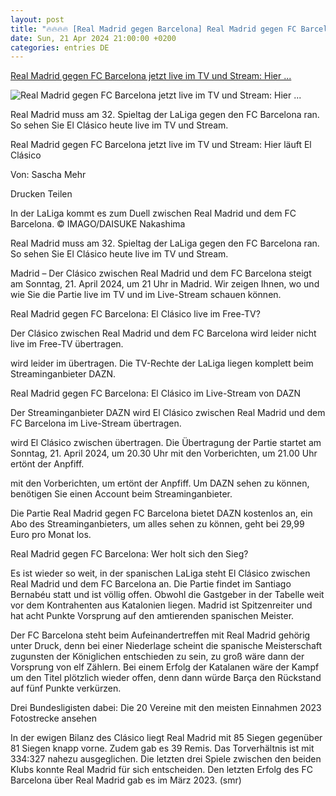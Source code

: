 ```yaml
---
layout: post
title: "🔥🔥🔥🔥 [Real Madrid gegen Barcelona] Real Madrid gegen FC Barcelona jetzt live im TV und Stream: Hier ..."
date: Sun, 21 Apr 2024 21:00:00 +0200
categories: entries DE
---
```

[Real Madrid gegen FC Barcelona jetzt live im TV und Stream: Hier ...](https://www.fr.de/sport/fussball/real-madrid-gegen-fc-barcelona-heute-live-tv-stream-el-clasico-93023967.html)

![Real Madrid gegen FC Barcelona jetzt live im TV und Stream: Hier ...](https://www.fr.de/assets/images/34/386/34386598-in-der-laliga-kommt-es-zum-duell-zwischen-real-madrid-und-dem-fc-barcelona-8fe.jpg)

Real Madrid muss am 32. Spieltag der LaLiga gegen den FC Barcelona ran. So sehen Sie El Clásico heute live im TV und Stream.

Real Madrid gegen FC Barcelona jetzt live im TV und Stream: Hier läuft El Clásico

Von: Sascha Mehr

Drucken Teilen

In der LaLiga kommt es zum Duell zwischen Real Madrid und dem FC Barcelona. © IMAGO/DAISUKE Nakashima

Real Madrid muss am 32. Spieltag der LaLiga gegen den FC Barcelona ran. So sehen Sie El Clásico heute live im TV und Stream.

Madrid – Der Clásico zwischen Real Madrid und dem FC Barcelona steigt am Sonntag, 21. April 2024, um 21 Uhr in Madrid. Wir zeigen Ihnen, wo und wie Sie die Partie live im TV und im Live-Stream schauen können.

Real Madrid gegen FC Barcelona: El Clásico live im Free-TV?

Der Clásico zwischen Real Madrid und dem FC Barcelona wird leider nicht live im Free-TV übertragen.

wird leider im übertragen. Die TV-Rechte der LaLiga liegen komplett beim Streaminganbieter DAZN.

Real Madrid gegen FC Barcelona: El Clásico im Live-Stream von DAZN

Der Streaminganbieter DAZN wird El Clásico zwischen Real Madrid und dem FC Barcelona im Live-Stream übertragen.

wird El Clásico zwischen übertragen. Die Übertragung der Partie startet am Sonntag, 21. April 2024, um 20.30 Uhr mit den Vorberichten, um 21.00 Uhr ertönt der Anpfiff.

mit den Vorberichten, um ertönt der Anpfiff. Um DAZN sehen zu können, benötigen Sie einen Account beim Streaminganbieter.

Die Partie Real Madrid gegen FC Barcelona bietet DAZN kostenlos an, ein Abo des Streaminganbieters, um alles sehen zu können, geht bei 29,99 Euro pro Monat los.

Real Madrid gegen FC Barcelona: Wer holt sich den Sieg?

Es ist wieder so weit, in der spanischen LaLiga steht El Clásico zwischen Real Madrid und dem FC Barcelona an. Die Partie findet im Santiago Bernabéu statt und ist völlig offen. Obwohl die Gastgeber in der Tabelle weit vor dem Kontrahenten aus Katalonien liegen. Madrid ist Spitzenreiter und hat acht Punkte Vorsprung auf den amtierenden spanischen Meister.

Der FC Barcelona steht beim Aufeinandertreffen mit Real Madrid gehörig unter Druck, denn bei einer Niederlage scheint die spanische Meisterschaft zugunsten der Königlichen entschieden zu sein, zu groß wäre dann der Vorsprung von elf Zählern. Bei einem Erfolg der Katalanen wäre der Kampf um den Titel plötzlich wieder offen, denn dann würde Barça den Rückstand auf fünf Punkte verkürzen.

Drei Bundesligisten dabei: Die 20 Vereine mit den meisten Einnahmen 2023 Fotostrecke ansehen

In der ewigen Bilanz des Clásico liegt Real Madrid mit 85 Siegen gegenüber 81 Siegen knapp vorne. Zudem gab es 39 Remis. Das Torverhältnis ist mit 334:327 nahezu ausgeglichen. Die letzten drei Spiele zwischen den beiden Klubs konnte Real Madrid für sich entscheiden. Den letzten Erfolg des FC Barcelona über Real Madrid gab es im März 2023. (smr)

